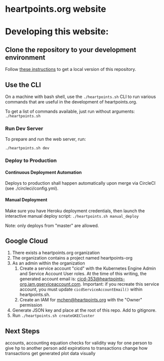 heartpoints.org website
==================================

# Developing this website:

## Clone the repository to your development environment

Follow [these instructions](https://help.github.com/articles/fork-a-repo/)
to get a local version of this repository.

## Use the CLI

On a machine with bash shell, use the `./heartpoints.sh` CLI to run various commands that are useful
in the development of heartpoints.org.

To get a list of commands available, just run without arguments: `./heartpoints.sh`

### Run Dev Server

To prepare and run the web server, run:

    ./heartpoints.sh dev

### Deploy to Production

#### Continuous Deployment Automation

Deploys to production shall happen automatically upon merge via CircleCI
(see ./circleci/config.yml).

#### Manual Deployment

Make sure you have Heroku deployment credentials, then launch the interactive
manual deploy script: `./heartpoints.sh manual_deploy`

Note: only deploys from "master"
are allowed.

## Google Cloud

1. There exists a heartpoints.org organization
2. The organization contains a project named heartpoints-org
3. As an admin within the organization
    1. Create a service account "cicd" with the Kubernetes Engine Admin and Service Account User roles. At the time of this writing, the generated account email is: cicd-353@heartpoints-org.iam.gserviceaccount.com. Important: if you recreate this service account, you must update `cicdServiceAccountEmail()` within heartpoints.sh.
    2. Create an IAM for mchen@heartpoints.org with the "Owner" permission
4. Generate JSON key and place at the root of this repo. Add to gitignore.
5. Run `./heartpoints.sh createGKECluster` 

## Next Steps

accounts, accounting equation checks for validity
way for one person to give hp to another person
add expirations to transactions
change how transactions get generated
plot data visually
